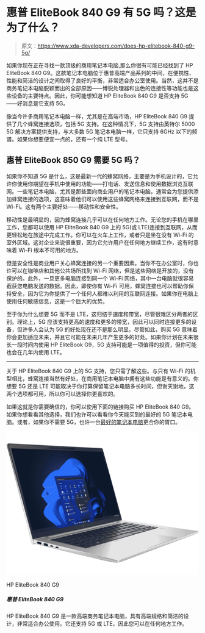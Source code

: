 # 惠普 EliteBook 840 G9 有 5G 吗？这是为了什么？

> 原文：<https://www.xda-developers.com/does-hp-elitebook-840-g9-5g/>

如果你现在正在寻找一款顶级的商用笔记本电脑,那么你很有可能已经找到了 HP EliteBook 840 G9。这款笔记本电脑位于惠普高端产品系列的中间，在便携性、性能和简洁的设计之间取得了良好的平衡，非常适合办公室使用。当然，这并不是商务笔记本电脑脱颖而出的全部原因——博锐处理器和出色的连接性等功能也是这些设备的主要特点。因此，你可能想知道 HP EliteBook 840 G9 是否支持 5G——好消息是它支持 5G。

像当今许多商用笔记本电脑一样，尤其是在高端市场，HP EliteBook 840 G9 提供了几个蜂窝连接选项，包括 5G 支持。在这种情况下，5G 支持由英特尔 5000 5G 解决方案提供支持，与大多数 5G 笔记本电脑一样，它只支持 6GHz 以下的频谱。如果你想要便宜一点的，还有一个纯 LTE 型号。

## 惠普 EliteBook 850 G9 需要 5G 吗？

如果你不知道 5G 是什么，这是最新一代的蜂窝网络，主要是为手机设计的，它允许你使用你期望在手机中使用的功能——打电话、发送信息和使用数据浏览互联网。一些笔记本电脑，尤其是那些面向商业用户的笔记本电脑，通常会为您提供添加蜂窝连接的选项，这意味着他们可以使用这些蜂窝网络来连接到互联网，而不是 Wi-Fi。这有两个主要好处——移动性和安全性。

移动性是最明显的，因为蜂窝连接几乎可以在任何地方工作。无论您的手机在哪里工作，您都可以使用 HP EliteBook 840 G9 上的 5G(或 LTE)连接到互联网，从而更轻松地在旅途中完成工作。你可以在火车上工作，或者只是坐在没有 Wi-Fi 的室外区域。这对企业来说很重要，因为它允许用户在任何地方继续工作，这有时意味着 Wi-Fi 根本不可用的地方。

但是安全性是商业用户关心蜂窝连接的另一个重要因素。当你不在办公室时，你也许可以在咖啡店和其他公共场所找到 Wi-Fi 网络，但是这些网络是开放的，没有保护的。此外，一旦更多电脑连接到同一个 Wi-Fi 网络，其中一台电脑就很容易截获您电脑发送的数据。因此，即使你有 Wi-Fi 可用，蜂窝连接也可以帮助你保持安全，因为它为你提供了一个任何人都难以利用的互联网连接。如果你在电脑上使用任何敏感信息，这是一个巨大的优势。

至于你为什么想要 5G 而不是 LTE，这归结于速度和带宽，尽管很难区分两者的区别。理论上，5G 应该支持更高的速度和更多的带宽，因此可以同时连接更多的设备，但许多人会认为 5G 的好处现在还不是那么明显。尽管如此，购买 5G 意味着你会更加适应未来，并且它可能在未来几年产生更多的好处。如果你计划在未来很长一段时间内使用 HP EliteBook G9，5G 支持可能是一项值得的投资，但你可能也会在几年内使用 LTE。

* * *

关于 HP EliteBook 840 G9 上的 5G 支持，您只需了解这些。与只有 Wi-Fi 的机型相比，蜂窝连接当然有好处，在商用笔记本电脑中拥有这些功能是有意义的。你想要 5G 还是 LTE 可能取决于你打算保留笔记本电脑多长时间，但谢天谢地，这两个选项都可用，所以你可以选择你更喜欢的。

如果这就是你需要确信的，你可以使用下面的链接购买 HP EliteBook 840 G9。如果你想看看其他选择，我们也许可以看看你今天能买到的最好的 5G 笔记本电脑。或者，如果你不需要 5G，也许一台[最好的笔记本电脑](https://www.xda-developers.com/best-laptops/)更合你的胃口。

 <picture>![The HP EliteBook 840 G9 is a 14-inch laptop powered by Intel P-series processors and featuring a sleek subdued design.](img/0c6f5495e5032546b5781ad41df89f5b.png)</picture> 

HP EliteBook 840 G9

##### 惠普 EliteBook 840 G9

HP EliteBook 840 G9 是一款高端商务笔记本电脑，具有高端规格和简洁的设计，非常适合办公使用。它还支持 5G 或 LTE，因此您可以在任何地方工作。